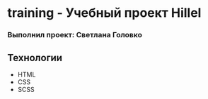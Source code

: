 # training - Учебный проект Hillel
### Выполнил проект: Светлана Головко
## Технологии
- HTML
- CSS
- SCSS
